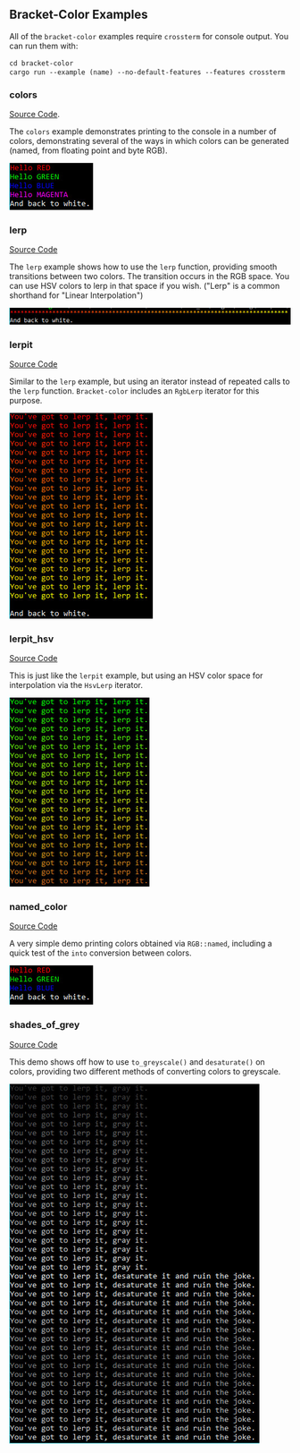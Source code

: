 ## Bracket-Color Examples

All of the `bracket-color` examples require `crossterm` for console output. You can run them with:

~~~
cd bracket-color
cargo run --example (name) --no-default-features --features crossterm
~~~

### colors

[Source Code](https://github.com/amethyst/bracket-lib/blob/master/bracket-color/examples/colors.rs).

The `colors` example demonstrates printing to the console in a number of colors, demonstrating several of the ways in which colors can be generated (named, from floating point and byte RGB).

![](./ex_col_colors.jpg)

### lerp

[Source Code](https://github.com/amethyst/bracket-lib/blob/master/bracket-color/examples/lerp.rs)

The `lerp` example shows how to use the `lerp` function, providing smooth transitions between two colors. The transition occurs in the RGB space. You can use HSV colors to lerp in that space if you wish. ("Lerp" is a common shorthand for "Linear Interpolation")

![](./ex_col_lerp.jpg)

### lerpit

[Source Code](https://github.com/amethyst/bracket-lib/blob/master/bracket-color/examples/lerpit.rs)

Similar to the `lerp` example, but using an iterator instead of repeated calls to the `lerp` function. `Bracket-color` includes an `RgbLerp` iterator for this purpose.

![](./ex_col_lerpit.jpg)

### lerpit_hsv

[Source Code](https://github.com/amethyst/bracket-lib/blob/master/bracket-color/examples/lerpit_hsv.rs)

This is just like the `lerpit` example, but using an HSV color space for interpolation via the `HsvLerp` iterator.

![](./ex_col_lerpit_hsv.jpg)

### named_color

[Source Code](https://github.com/amethyst/bracket-lib/blob/master/bracket-color/examples/named_color.rs)

A very simple demo printing colors obtained via `RGB::named`, including a quick test of the `into` conversion between colors.

![](./ex_col_named.jpg)

### shades_of_grey

[Source Code](https://github.com/amethyst/bracket-lib/blob/master/bracket-color/examples/shades_of_grey.rs)

This demo shows off how to use `to_greyscale()` and `desaturate()` on colors, providing two different methods of converting colors to greyscale.

![](./ex_col_shades_of_grey.jpg)
